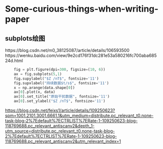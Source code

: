 # Some-curious-things-when-writing-paper
## subplots绘图
<link>https://blog.csdn.net/m0_38125087/article/details/106593500</link>
<link>https://wenku.baidu.com/view/9e2cd176f31dc281e53a580216fc700aba68524d.html</link>

```python
    fig = plt.figure(dpi=300, figsize=(10, 6))
    ax = fig.subplots(5,1)
    fig.supylabel("$Z /nT$", fontsize='11')
    fig.supxlabel("持续数据$t/s$", fontsize='11')
    x = np.arange(data.shape[0])
    ax[0].plot(x, data)
    ax[0].set_title("原始干扰数据", fontsize='11')
    ax[0].set_ylabel("$Z /nT$", fontsize='11')
```


https://blog.csdn.net/feixs1/article/details/109250623?spm=1001.2101.3001.6661.1&utm_medium=distribute.pc_relevant_t0.none-task-blog-2%7Edefault%7ECTRLIST%7ERate-1-109250623-blog-118769688.pc_relevant_antiscanv2&depth_1-utm_source=distribute.pc_relevant_t0.none-task-blog-2%7Edefault%7ECTRLIST%7ERate-1-109250623-blog-118769688.pc_relevant_antiscanv2&utm_relevant_index=1
